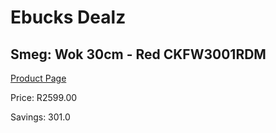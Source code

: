 
# Ebucks Dealz
## Smeg: Wok 30cm - Red CKFW3001RDM
[Product Page](https://www.ebucks.com/web/shop/productSelected.do?prodId=1170699506&catId=1196428103)

Price: R2599.00

Savings: 301.0


	